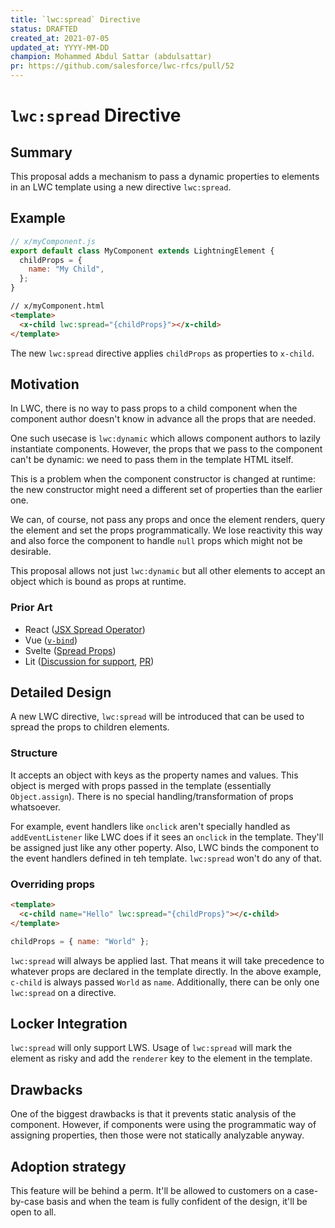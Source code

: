 ```yaml
---
title: `lwc:spread` Directive
status: DRAFTED
created_at: 2021-07-05
updated_at: YYYY-MM-DD
champion: Mohammed Abdul Sattar (abdulsattar)
pr: https://github.com/salesforce/lwc-rfcs/pull/52
---
```


# `lwc:spread` Directive

## Summary

This proposal adds a mechanism to pass a dynamic properties to elements in
an LWC template using a new directive `lwc:spread`.

## Example

```js
// x/myComponent.js
export default class MyComponent extends LightningElement {
  childProps = {
    name: "My Child",
  };
}
```

```html
// x/myComponent.html
<template>
  <x-child lwc:spread="{childProps}"></x-child>
</template>
```

The new `lwc:spread` directive applies `childProps` as properties to `x-child`.

## Motivation

In LWC, there is no way to pass props to a child component when the component author
doesn't know in advance all the props that are needed.

One such usecase is `lwc:dynamic` which allows component authors to lazily instantiate components. However,
the props that we pass to the component can't be dynamic: we need to pass them in the template HTML itself.

This is a problem when the component constructor is changed at runtime: the new constructor
might need a different set of properties than the earlier one.

We can, of course, not pass any props and once the element renders, query the
element and set the props programmatically. We lose reactivity this way and also force
the component to handle `null` props which might not be desirable.

This proposal allows not just `lwc:dynamic` but all other elements to accept an object which is bound as props
at runtime.

### Prior Art

- React ([JSX Spread Operator](https://reactjs.org/docs/jsx-in-depth.html#spread-attributes))
- Vue ([`v-bind`](https://v3.vuejs.org/api/directives.html#v-bind))
- Svelte ([Spread Props](https://svelte.dev/tutorial/spread-props))
- Lit ([Discussion for support](https://github.com/lit/lit/issues/923), [PR](https://github.com/lit/lit/pull/1960))

## Detailed Design

A new LWC directive, `lwc:spread` will be introduced that can be used to spread the props to children elements.

### Structure

It accepts an object with keys as the property names and values. This object is merged with props passed in the template (essentially `Object.assign`). There is no special handling/transformation
of props whatsoever.

For example, event handlers like `onclick` aren't specially handled as `addEventListener` like LWC does if it sees an `onclick` in the template. They'll be assigned just like any other poperty. Also, LWC binds the component to the event handlers defined in teh template. `lwc:spread` won't do any of that.

### Overriding props

```html
<template>
  <c-child name="Hello" lwc:spread="{childProps}"></c-child>
</template>
```

```js
childProps = { name: "World" };
```

`lwc:spread` will always be applied last. That means it will take precedence to whatever props are declared in the
template directly. In the above example, `c-child` is always passed `World` as `name`. Additionally, there can be only one `lwc:spread` on a directive.

## Locker Integration

`lwc:spread` will only support LWS. Usage of `lwc:spread` will mark the element as risky and add the `renderer` key to the element
in the template.

## Drawbacks

One of the biggest drawbacks is that it prevents static analysis of the component. However, if components were using the
programmatic way of assigning properties, then those were not statically analyzable anyway.

## Adoption strategy

This feature will be behind a perm. It'll be allowed to customers on a case-by-case basis and when the team is fully confident
of the design, it'll be open to all.
